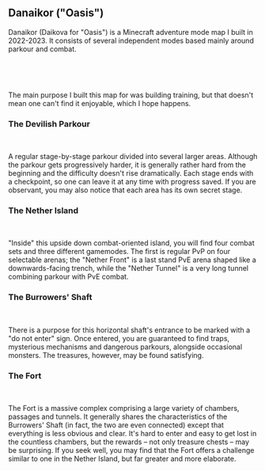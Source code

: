 <BackToOther></BackToOther>

## Danaikor ("Oasis")

Danaikor (Daikova for "Oasis") is a Minecraft adventure mode map I built in 2022-2023. It consists of several independent modes based mainly around parkour and combat.

<br />

<MdImage img="Danaikor.png"></MdImage>

<br />

The main purpose I built this map for was building training, but that doesn't mean one can't find it enjoyable, which I hope happens.

### The Devilish Parkour

<MdImage img="Parkour.png" width=500></MdImage>

<br />

A regular stage-by-stage parkour divided into several larger areas. Although the parkour gets progressively harder, it is generally rather hard from the beginning and the difficulty doesn't rise dramatically. Each stage ends with a checkpoint, so one can leave it at any time with progress saved. If you are observant, you may also notice that each area has its own secret stage.

### The Nether Island

<MdImage img="Island.png" width=500></MdImage>

<br />

"Inside" this upside down combat-oriented island, you will find four combat sets and three different gamemodes. The first is regular PvP on four selectable arenas; the "Nether Front" is a last stand PvE arena shaped like a downwards-facing trench, while the "Nether Tunnel" is a very long tunnel combining parkour with PvE combat.

### The Burrowers' Shaft

<MdImage img="Shaft.png" width=500></MdImage>

<br />

There is a purpose for this horizontal shaft's entrance to be marked with a "do not enter" sign. Once entered, you are guaranteed to find traps, mysterious mechanisms and dangerous parkours, alongside occasional monsters. The treasures, however, may be found satisfying.

### The Fort

<div class="flex flex-row space-x-1">

<MdImage img="Fort.png" width=500></MdImage>
<MdImage img="Fort2.png" width=500></MdImage>

</div>

<br />

The Fort is a massive complex comprising a large variety of chambers, passages and tunnels. It generally shares the characteristics of the Burrowers' Shaft (in fact, the two are even connected) except that everything is less obvious and clear. It's hard to enter and easy to get lost in the countless chambers, but the rewards – not only treasure chests – may be surprising. If you seek well, you may find that the Fort offers a challenge similar to one in the Nether Island, but far greater and more elaborate.
